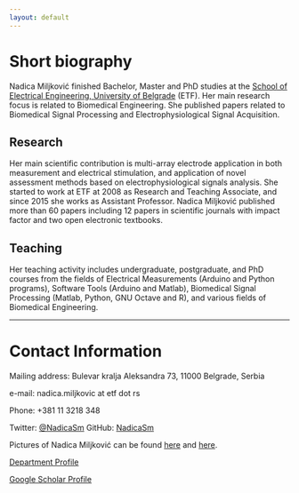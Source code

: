 ```yaml
---
layout: default
---
```


# Short biography

Nadica Miljković finished Bachelor, Master and PhD studies at the [School of Electrical Engineering, University of Belgrade](https://www.etf.bg.ac.rs/en) (ETF). Her main research focus is related to Biomedical Engineering. She published papers related to Biomedical Signal Processing and Electrophysiological Signal Acquisition.

## Research

Her main scientific contribution is multi-array electrode application in both measurement and electrical stimulation, and application of novel assessment methods based on electrophysiological signals analysis. She started to work at ETF at 2008 as Research and Teaching Associate, and since 2015 she works as Assistant Professor. Nadica Miljković published more than 60 papers including 12 papers in scientific journals with impact factor and two open electronic textbooks.

## Teaching

Her teaching activity includes undergraduate, postgraduate, and PhD courses from the fields of Electrical Measurements (Arduino and Python programs), Software Tools (Arduino and Matlab), Biomedical Signal Processing (Matlab, Python, GNU Octave and R), and various fields of Biomedical Engineering.


* * *

# Contact Information

Mailing address: Bulevar kralja Aleksandra 73, 11000 Belgrade, Serbia

e-mail: nadica.miljkovic at etf dot rs

Phone: +381 11 3218 348

Twitter: [@NadicaSm](https://twitter.com/NadicaSm)
GitHub: [NadicaSm](https://github.com/NadicaSm)

Pictures of Nadica Miljković can be found [here](https://pbs.twimg.com/profile_images/908306675362402304/mgh70_oH_400x400.jpg) and [here](http://automatika.etf.rs/images/FILES_srb_eng/nastavnici/NadicaMiljkovic.jpg).

[Department Profile](http://automatika.etf.rs/en/department-personnel/98-english/content/faculty/615-phd-nadica-miljkovi%C4%87)

[Google Scholar Profile](https://scholar.google.com/citations?user=rj4sA2AAAAAJ&hl=en&oi=ao)
